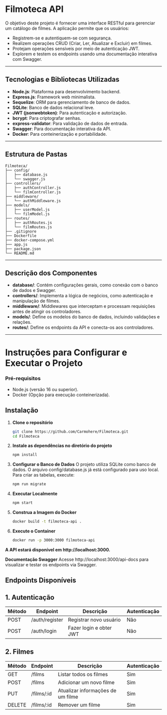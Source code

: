 # **Filmoteca API**

O objetivo deste projeto é fornecer uma interface RESTful para gerenciar um catálogo de filmes. A aplicação permite que os usuários:
- Registrem-se e autentiquem-se com segurança.
- Realizem operações CRUD (Criar, Ler, Atualizar e Excluir) em filmes.
- Protejam operações sensíveis por meio de autenticação JWT.
- Explorem e testem os endpoints usando uma documentação interativa com Swagger.

---

## **Tecnologias e Bibliotecas Utilizadas**
- **Node.js**: Plataforma para desenvolvimento backend.
- **Express.js**: Framework web minimalista.
- **Sequelize**: ORM para gerenciamento de banco de dados.
- **SQLite**: Banco de dados relacional leve.
- **JWT (jsonwebtoken)**: Para autenticação e autorização.
- **bcrypt**: Para criptografar senhas.
- **express-validator**: Para validação de dados de entrada.
- **Swagger**: Para documentação interativa da API.
- **Docker**: Para conteinerização e portabilidade.

---

## **Estrutura de Pastas**

```plaintext
Filmoteca/
├── config/
│   ├── database.js
│   └── swagger.js
├── controllers/
│   ├── authController.js
│   └── filmController.js
├── middleware/
│   └── authMiddleware.js
├── models/
│   ├── userModel.js
│   └── filmModel.js
├── routes/
│   ├── authRoutes.js
│   └── filmRoutes.js
├── .gitignore 
├── Dockerfile
├── docker-compose.yml
├── app.js
├── package.json
└── README.md
```
---
## Descrição dos Componentes

- **database/**: Contém configurações gerais, como conexão com o banco de dados e Swagger.
- **controllers/**: Implementa a lógica de negócios, como autenticação e manipulação de filmes.
- **middleware/**: Middlewares que interceptam e processam requisições antes de atingir os controladores.
- **models/**: Define os modelos do banco de dados, incluindo validações e relações.
- **routes/**: Define os endpoints da API e conecta-os aos controladores.
---
# Instruções para Configurar e Executar o Projeto

### Pré-requisitos
- Node.js (versão 16 ou superior).
- Docker (Opção para execução conteinerizada).

## Instalação
1. **Clone o repositório**

   ```bash
   git clone https://github.com/Carmohere/Filmoteca.git
   cd Filmoteca
   ```

2. **Instale as dependências no diretório do projeto**

	```bash
	npm install
	```

3. **Configurar o Banco de Dados**
    O projeto utiliza SQLite como banco de dados. O arquivo config/database.js já está configurado para uso local. Para criar as tabelas, execute:
    ``` bash
    npm run migrate
    ```

4. **Executar Localmente**
    ``` bash
    npm start
    ```

6. **Construa a Imagem do Docker**
     ```bash
    docker build -t filmoteca-api .
      ```

7. **Execute o Container**
     ```bash
    docker run -p 3000:3000 filmoteca-api
      ```

**A API estará disponível em http://localhost:3000.**

**Documentação Swagger**
Acesse http://localhost:3000/api-docs para visualizar e testar os endpoints via Swagger.

## Endpoints Disponíveis
## 1. **Autenticação**

| Método | Endpoint            | Descrição                         | Autenticação |
|--------|---------------------|-----------------------------------|--------------|
| POST   | /auth/register       | Registrar novo usuário            | Não          |
| POST   | /auth/login          | Fazer login e obter JWT           | Não          |

## 2. **Filmes**

| Método | Endpoint            | Descrição                             | Autenticação |
|--------|---------------------|---------------------------------------|--------------|
| GET    | /films              | Listar todos os filmes                | Sim          |
| POST   | /films              | Adicionar um novo filme               | Sim          |
| PUT    | /films/:id          | Atualizar informações de um filme     | Sim          |
| DELETE | /films/:id          | Remover um filme                      | Sim          |

